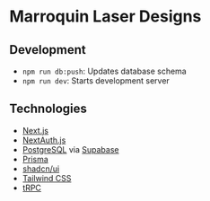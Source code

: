 # Marroquin Laser Designs

## Development
- `npm run db:push`: Updates database schema
- `npm run dev`: Starts development server

## Technologies
- [Next.js](https://nextjs.org)
- [NextAuth.js](https://next-auth.js.org)
- [PostgreSQL](https://www.postgresql.org/) via [Supabase](https://supabase.com/)
- [Prisma](https://prisma.io)
- [shadcn/ui](https://ui.shadcn.com/)
- [Tailwind CSS](https://tailwindcss.com)
- [tRPC](https://trpc.io)
